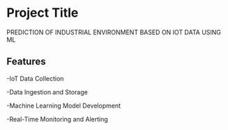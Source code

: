 
# Project Title

PREDICTION OF INDUSTRIAL ENVIRONMENT BASED ON IOT DATA USING ML


## Features

-IoT Data Collection

-Data Ingestion and Storage

-Machine Learning Model Development

-Real-Time Monitoring and Alerting
